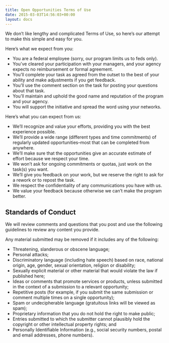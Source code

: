 ```yaml
---
title: Open Opportunities Terms of Use
date: 2015-03-03T14:56:03+00:00
layout: docs
---
```


We don’t like lengthy and complicated Terms of Use, so here’s our attempt to make this simple and easy for you.

Here’s what we expect from you:

  * You are a federal employee (sorry, our program limits us to feds only).
  * You’ve cleared your participation with your managers, and your agency expects no reimbursement or formal agreement.
  * You’ll complete your task as agreed from the outset to the best of your ability and make adjustments if you get feedback.
  * You’ll use the comment section on the task for posting your questions about that task.
  * You’ll maintain and uphold the good name and reputation of the program and your agency.
  * You will support the initiative and spread the word using your networks.

Here’s what you can expect from us:

  * We’ll recognize and value your efforts, providing you with the best experience possible.
  * We’ll provide a wide range (different types and time commitments) of regularly updated opportunities–most that can be completed from anywhere.
  * We’ll make sure that the opportunities give an accurate estimate of effort because we respect your time.
  * We won’t ask for ongoing commitments or quotas, just work on the task(s) you want.
  * We’ll give you feedback on your work, but we reserve the right to ask for a rework or to repost the task.
  * We respect the confidentiality of any communications you have with us.
  * We value your feedback because otherwise we can’t make the program better.

## Standards of Conduct

We will review comments and questions that you post and use the following guidelines to review any content you provide.

Any material submitted may be removed if it includes any of the following:

  * Threatening, slanderous or obscene language;
  * Personal attacks;
  * Discriminatory language (including hate speech) based on race, national origin, age, gender, sexual orientation, religion or disability;
  * Sexually explicit material or other material that would violate the law if published here;
  * Ideas or comments that promote services or products, unless submitted in the context of a submission to a relevant opportunity;
  * Repetitive posts (for example, if you submit the same submission or comment multiple times on a single opportunity);
  * Spam or undecipherable language (gratuitous links will be viewed as spam);
  * Proprietary information that you do not hold the right to make public;
  * Entries submitted to which the submitter cannot plausibly hold the copyright or other intellectual property rights; and
  * Personally Identifiable Information (e.g., social security numbers, postal and email addresses, phone numbers).